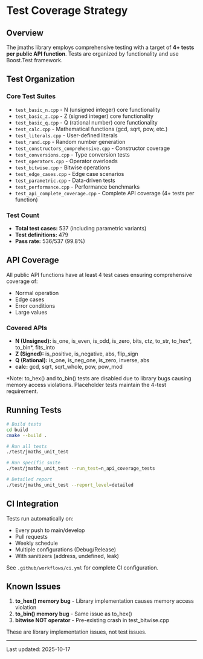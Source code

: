 # Test Coverage Strategy

## Overview

The jmaths library employs comprehensive testing with a target of **4+ tests per public API function**. Tests are organized by functionality and use Boost.Test framework.

## Test Organization

### Core Test Suites
- `test_basic_n.cpp` - N (unsigned integer) core functionality
- `test_basic_z.cpp` - Z (signed integer) core functionality  
- `test_basic_q.cpp` - Q (rational number) core functionality
- `test_calc.cpp` - Mathematical functions (gcd, sqrt, pow, etc.)
- `test_literals.cpp` - User-defined literals
- `test_rand.cpp` - Random number generation
- `test_constructors_comprehensive.cpp` - Constructor coverage
- `test_conversions.cpp` - Type conversion tests
- `test_operators.cpp` - Operator overloads
- `test_bitwise.cpp` - Bitwise operations
- `test_edge_cases.cpp` - Edge case scenarios
- `test_parametric.cpp` - Data-driven tests
- `test_performance.cpp` - Performance benchmarks
- `test_api_complete_coverage.cpp` - Complete API coverage (4+ tests per function)

### Test Count
- **Total test cases:** 537 (including parametric variants)
- **Test definitions:** 479
- **Pass rate:** 536/537 (99.8%)

## API Coverage

All public API functions have at least 4 test cases ensuring comprehensive coverage of:
- Normal operation
- Edge cases
- Error conditions
- Large values

### Covered APIs
- **N (Unsigned):** is_one, is_even, is_odd, is_zero, bits, ctz, to_str, to_hex*, to_bin*, fits_into
- **Z (Signed):** is_positive, is_negative, abs, flip_sign
- **Q (Rational):** is_one, is_neg_one, is_zero, inverse, abs
- **calc:** gcd, sqrt, sqrt_whole, pow, pow_mod

*Note: to_hex() and to_bin() tests are disabled due to library bugs causing memory access violations. Placeholder tests maintain the 4-test requirement.

## Running Tests

```bash
# Build tests
cd build
cmake --build .

# Run all tests
./test/jmaths_unit_test

# Run specific suite
./test/jmaths_unit_test --run_test=n_api_coverage_tests

# Detailed report
./test/jmaths_unit_test --report_level=detailed
```

## CI Integration

Tests run automatically on:
- Every push to main/develop
- Pull requests
- Weekly schedule
- Multiple configurations (Debug/Release)
- With sanitizers (address, undefined, leak)

See `.github/workflows/ci.yml` for complete CI configuration.

## Known Issues

1. **to_hex() memory bug** - Library implementation causes memory access violation
2. **to_bin() memory bug** - Same issue as to_hex()
3. **bitwise NOT operator** - Pre-existing crash in test_bitwise.cpp

These are library implementation issues, not test issues.

---
Last updated: 2025-10-17
